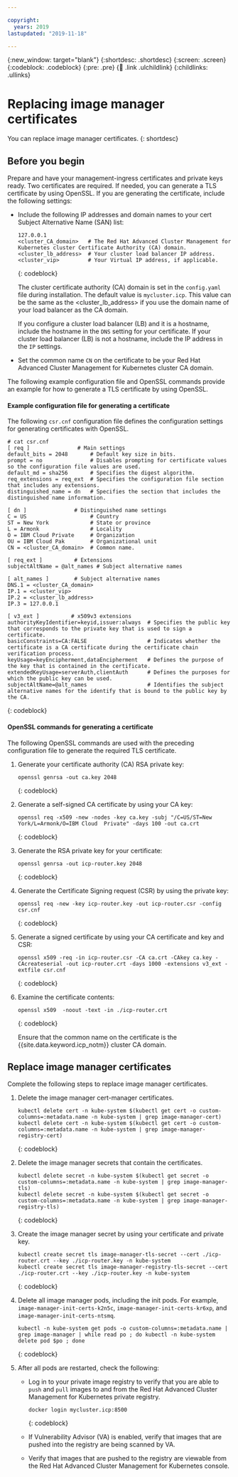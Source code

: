 ```yaml
---

copyright:
  years: 2019
lastupdated: "2019-11-18"

---
```


{:new_window: target="blank"}
{:shortdesc: .shortdesc}
{:screen: .screen}
{:codeblock: .codeblock}
{:pre: .pre}
{:child: .link .ulchildlink}
{:childlinks: .ullinks}

# Replacing image manager certificates

You can replace image manager certificates.
{: shortdesc}

## Before you begin

Prepare and have your management-ingress certificates and private keys ready. Two certificates are required. If needed, you can generate a TLS certificate by using OpenSSL. If you are generating the certificate, include the following settings:

* Include the following IP addresses and domain names to your cert Subject Alternative Name (SAN) list:
  ```
  127.0.0.1
  <cluster_CA_domain>   # The Red Hat Advanced Cluster Management for Kubernetes cluster Certificate Authority (CA) domain.
  <cluster_lb_address>  # Your cluster load balancer IP address.
  <cluster_vip>         # Your Virtual IP address, if applicable. 
  ```
  {: codeblock}

  The cluster certificate authority (CA) domain is set in the `config.yaml` file during installation. The default value is `mycluster.icp`. This value can be the same as the <cluster_lb_address> if you use the domain name of your load balancer as the CA domain.  
   
  If you configure a cluster load balancer (LB) and it is a hostname, include the hostname in the `DNS` setting for your certificate. If your cluster load balancer (LB) is not a hostname, include the IP address in the `IP` settings. 

* Set the common name `CN` on the certificate to be your Red Hat Advanced Cluster Management for Kubernetes cluster CA domain.

The following example configuration file and OpenSSL commands provide an example for how to generate a TLS certificate by using OpenSSL.

#### Example configuration file for generating a certificate
  
The following `csr.cnf` configuration file defines the configuration settings for generating certificates with OpenSSL. 
  ```
  # cat csr.cnf
  [ req ]               # Main settings
  default_bits = 2048       # Default key size in bits.
  prompt = no               # Disables prompting for certificate values so the configuration file values are used.
  default_md = sha256       # Specifies the digest algorithm.
  req_extensions = req_ext  # Specifies the configuration file section that includes any extensions.
  distinguished_name = dn   # Specifies the section that includes the distinguished name information.

  [ dn ]               # Distinguished name settings
  C = US                    # Country
  ST = New York             # State or province
  L = Armonk                # Locality
  O = IBM Cloud Private     # Organization
  OU = IBM Cloud Pak        # Organizational unit
  CN = <cluster_CA_domain>  # Common name. 

  [ req_ext ]          # Extensions
  subjectAltName = @alt_names # Subject alternative names

  [ alt_names ]        # Subject alternative names
  DNS.1 = <cluster_CA_domain>   
  IP.1 = <cluster_vip>          
  IP.2 = <cluster_lb_address> 
  IP.3 = 127.0.0.1

  [ v3_ext ]          # x509v3 extensions
  authorityKeyIdentifier=keyid,issuer:always  # Specifies the public key that corresponds to the private key that is used to sign a certificate.
  basicConstraints=CA:FALSE                   # Indicates whether the certificate is a CA certificate during the certificate chain verification process. 
  keyUsage=keyEncipherment,dataEncipherment   # Defines the purpose of the key that is contained in the certificate. 
  extendedKeyUsage=serverAuth,clientAuth      # Defines the purposes for which the public key can be used. 
  subjectAltName=@alt_names                   # Identifies the subject alternative names for the identify that is bound to the public key by the CA.
  ```
  {: codeblock}

#### OpenSSL commands for generating a certificate

The following OpenSSL commands are used with the preceding configuration file to generate the required TLS certificate.

  1. Generate your certificate authority (CA) RSA private key:
     ```
     openssl genrsa -out ca.key 2048
     ```
     {: codeblock}

  2. Generate a self-signed CA certificate by using your CA key:
     ```
     openssl req -x509 -new -nodes -key ca.key -subj "/C=US/ST=New York/L=Armonk/O=IBM Cloud  Private" -days 100 -out ca.crt
     ```
     {: codeblock}

  3. Generate the RSA private key for your certificate:
     ```
     openssl genrsa -out icp-router.key 2048
     ```
     {: codeblock}

  4. Generate the Certificate Signing request (CSR) by using the private key:
     ```
     openssl req -new -key icp-router.key -out icp-router.csr -config csr.cnf
     ```
     {: codeblock}

  5. Generate a signed certificate by using your CA certificate and key and CSR: 
     ```
     openssl x509 -req -in icp-router.csr -CA ca.crt -CAkey ca.key -CAcreateserial -out icp-router.crt -days 1000 -extensions v3_ext -extfile csr.cnf
     ```
     {: codeblock}

  6. Examine the certificate contents: 
     ```
     openssl x509  -noout -text -in ./icp-router.crt
     ```
     {: codeblock}  

     Ensure that the common name on the certificate is the {{site.data.keyword.icp_notm}} cluster CA domain.

## Replace image manager certificates

Complete the following steps to replace image manager certificates.

1. Delete the image manager cert-manager certificates.
   ```
   kubectl delete cert -n kube-system $(kubectl get cert -o custom-columns=:metadata.name -n kube-system | grep image-manager-cert)
   kubectl delete cert -n kube-system $(kubectl get cert -o custom-columns=:metadata.name -n kube-system | grep image-manager-registry-cert)
   ```
   {: codeblock}

2. Delete the image manager secrets that contain the certificates.
   ```
   kubectl delete secret -n kube-system $(kubectl get secret -o custom-columns=:metadata.name -n kube-system | grep image-manager-tls)
   kubectl delete secret -n kube-system $(kubectl get secret -o custom-columns=:metadata.name -n kube-system | grep image-manager-registry-tls)
   ```
   {: codeblock}

3. Create the image manager secret by using your certificate and private key.
   ```
   kubectl create secret tls image-manager-tls-secret --cert ./icp-router.crt --key ./icp-router.key -n kube-system 
   kubectl create secret tls image-manager-registry-tls-secret --cert ./icp-router.crt --key ./icp-router.key -n kube-system
   ```
   {: codeblock}   

4. Delete all image manager pods, including the init pods. For example, `image-manager-init-certs-k2n5c`, `image-manager-init-certs-kr6xp`, and `image-manager-init-certs-ntsmq`.
   ```
   kubectl -n kube-system get pods -o custom-columns=:metadata.name | grep image-manager | while read po ; do kubectl -n kube-system delete pod $po ; done
   ```
   {: codeblock}

5. After all pods are restarted, check the following:
   - Log in to your private image registry to verify that you are able to `push` and `pull` images to and from the Red Hat Advanced Cluster Management for Kubernetes private registry.
     ```
     docker login mycluster.icp:8500
     ```
     {: codeblock}

   - If Vulnerability Advisor (VA) is enabled, verify that images that are pushed into the registry are being scanned by VA.
   - Verify that images that are pushed to the registry are viewable from the Red Hat Advanced Cluster Management for Kubernetes console.

